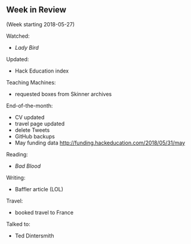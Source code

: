 ## Week in Review

(Week starting 2018-05-27)

Watched:
* *Lady Bird*

Updated:
* Hack Education index

Teaching Machines:
* requested boxes from Skinner archives

End-of-the-month:
* CV updated
* travel page updated
* delete Tweets
* GitHub backups
* May funding data http://funding.hackeducation.com/2018/05/31/may

Reading:
* *Bad Blood*

Writing:
* Baffler article (LOL)

Travel:
* booked travel to France

Talked to:
* Ted Dintersmith
